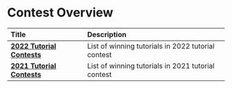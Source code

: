 # Contest Overview

| Title                                 | Description                                        |
| :------------------------------------ | :------------------------------------------------- |
| [**2022 Tutorial Contests**](2022.md) | List of winning tutorials in 2022 tutorial contest |
| [**2021 Tutorial Contests**](2021.md) | List of winning tutorials in 2021 tutorial contest |
